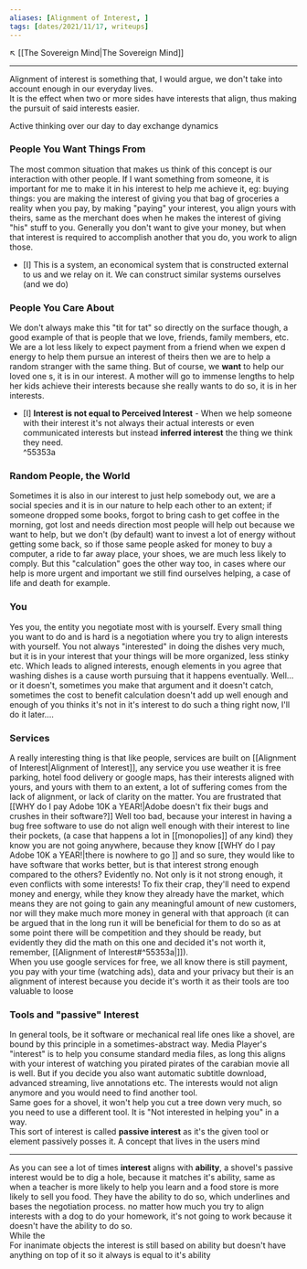 ```yaml
---
aliases: [Alignment of Interest, ]
tags: [dates/2021/11/17, writeups]
---
```

↖️ [[The Sovereign Mind|The Sovereign Mind]]

---
Alignment of interest is something that, I would argue, we don't take into account enough in our everyday lives.  
It is the effect when two or more sides have interests that align, thus making the pursuit of said interests easier. 

Active thinking over our day to day exchange dynamics

### People You Want Things From
The most common situation that makes us think of this concept is our interaction with other people. If I want something from someone, it is important for me to make it in his interest to help me achieve it, eg: buying things: you are making the interest of giving you that bag of groceries a reality when you pay, by making "paying" your interest, you align yours with theirs, same as the merchant does when he makes the interest of giving "his" stuff to you. Generally you don't want to give your money, but when that interest is required to accomplish another that you do, you work to align those. 
- [I] This is a system, an economical system that is constructed external to us and we relay on it. We can construct similar systems ourselves (and we do)

### People You Care About
We don't always make this "tit for tat" so directly on the surface though, a good example of that is people that we love, friends, family members, etc. We are a lot less likely to expect payment from a friend when we expen d energy to help them pursue an interest of theirs then we are to help a random stranger with the same thing. But of course, we **want** to help our loved one s, it is in our interest. A mother will go to immense lengths to help her kids achieve their interests because she really wants to do so, it is in her interests.
 - [I] **Interest is not equal to Perceived Interest** - When we help someone with their interest it's not always their actual interests or even communicated interests but instead **inferred interest** the thing we think they need.  
^55353a

### Random People, the World
 Sometimes it is also in our interest to just help somebody out, we are a social species and it is in our nature to help each other to an extent; if someone dropped some books, forgot to bring cash to get coffee in the morning, got lost and needs direction most people will help out because we want to help, but we don't (by default) want to invest a lot of energy without getting some back, so if those same people asked for money to buy a computer, a ride to far away place, your shoes, we are much less likely to comply. But this "calculation" goes the other way too, in cases where our help is more urgent and important we still find ourselves helping, a case of life and death for example.

### You
Yes you, the entity you negotiate most with is yourself. Every small thing you want to do and is hard is a negotiation where you try to align interests with yourself. You not always "interested" in doing the dishes very much, but it is in your interest that your things will be more organized, less stinky etc. Which leads to aligned interests, enough elements in you agree that washing dishes is a cause worth pursuing that it happens eventually. Well... or it doesn't, sometimes you make that argument and it doesn't catch, sometimes the cost to benefit calculation doesn't add up well enough and enough of you thinks it's not in it's interest to do such a thing right now, I'll do it later....

### Services
A really interesting thing is that like people, services are built on [[Alignment of Interest|Alignment of Interest]], any service you use weather it is free parking, hotel food delivery or google maps, has their interests aligned with yours, and yours with them to an extent, a lot of suffering comes from the lack of alignment, or lack of clarity on the matter. You are frustrated that [[WHY do I pay Adobe 10K a YEAR!|Adobe doesn't fix their bugs and crushes in their software?]] Well too bad, because your interest in having a bug free software to use do not align well enough with their interest to line their pockets, (a case that happens a lot in [[monopolies]] of any kind) they know you are not going anywhere, because they know [[WHY do I pay Adobe 10K a YEAR!|there is nowhere to go ]] and so sure, they would like to have software that works better, but is that interest strong enough compared to the others? Evidently no. Not only is it not strong enough, it even conflicts with some interests! To fix their crap, they'll need to expend money and energy, while they know they already have the market, which means they are not going to gain any meaningful amount of new customers, nor will they make much more money in general with that approach (it can be argued that in the long run it will be beneficial for them to do so as at some point there will be competition and they should be ready, but evidently they did the math on this one and decided it's not worth it, remember, [[Alignment of Interest#^55353a|]]).  
When you use google services for free, we all know there is still payment, you pay with your time (watching ads), data and your privacy but their is an alignment of interest because you decide it's worth it as their tools are too valuable to loose

### Tools and "passive" Interest
In general tools, be it software or mechanical real life ones like a shovel, are bound by this principle in a sometimes-abstract way. Media Player's "interest" is to help you consume standard media files, as long this aligns with your interest of watching you pirated pirates of the carabian movie all is well. But if you decide you also want automatic subtitle download, advanced streaming, live annotations etc. The interests would not align anymore and you would need to find another tool.  
Same goes for a shovel, it won't help you cut a tree down very much, so you need to use a different tool. It is "Not interested in helping you" in a way.  
This sort of interest is called **passive interest** as it's the given tool or element passively posses it. A concept that lives in the users mind 

---
As you can see a lot of times **interest** aligns with **ability**, a shovel's passive interest would be to dig a hole, because it matches it's ability, same as when a teacher is more likely to help you learn and a food store is more likely to sell you food. They have the ability to do so, which underlines and bases the negotiation process. no matter how much you try to align interests with a dog to do your homework, it's not going to work because it doesn't have the ability to do so.  
While the  
For inanimate objects the interest is still based on ability but doesn't have anything on top of it so it always is equal to it's ability
